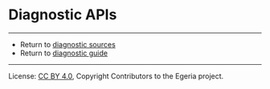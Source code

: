 <!-- SPDX-License-Identifier: CC-BY-4.0 -->
<!-- Copyright Contributors to the Egeria project. -->

# Diagnostic APIs




----

* Return to [diagnostic sources](diagnostic-sources.md)
* Return to [diagnostic guide](.)


----
License: [CC BY 4.0](https://creativecommons.org/licenses/by/4.0/),
Copyright Contributors to the Egeria project.